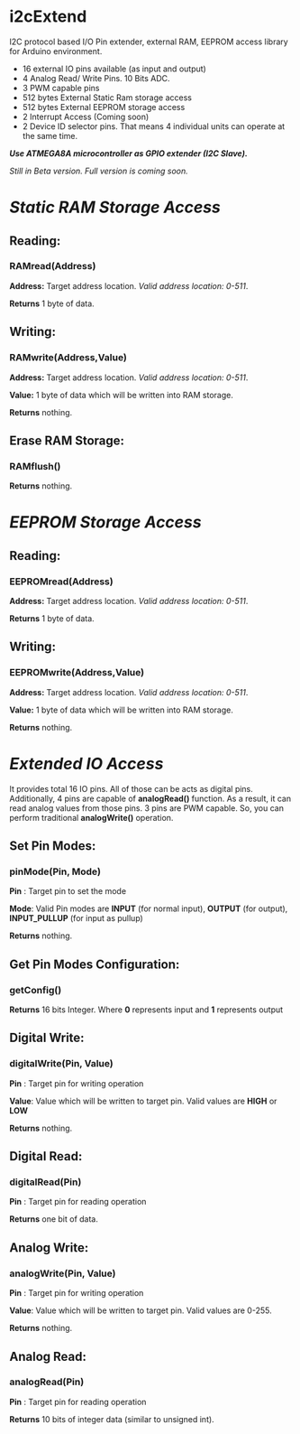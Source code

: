 # i2cExtend
I2C protocol based I/O Pin extender, external RAM, EEPROM access library for Arduino environment.

* 16 external IO pins available (as input and output)
* 4 Analog Read/ Write Pins. 10 Bits ADC.
* 3 PWM capable pins
* 512 bytes External Static Ram storage access
* 512 bytes External EEPROM storage access
* 2 Interrupt Access (Coming soon)
* 2 Device ID selector pins. That means 4 individual units can operate at the same time. 

**_Use ATMEGA8A microcontroller as GPIO extender (I2C Slave)._** 

_Still in Beta version. Full version is coming soon._

# _Static RAM Storage Access_

## Reading: 
### RAMread(Address)
**Address:** Target address location. _Valid address location: 0-511_.

**Returns** 1 byte of data.




## Writing: 
### RAMwrite(Address,Value)

**Address:** Target address location. _Valid address location: 0-511_.

**Value:** 1 byte of data which will be written into RAM storage.

**Returns** nothing.




## Erase RAM Storage: 
### RAMflush()

**Returns** nothing.



# _EEPROM Storage Access_

## Reading: 
### EEPROMread(Address)
**Address:** Target address location. _Valid address location: 0-511_.

**Returns** 1 byte of data.




## Writing: 
### EEPROMwrite(Address,Value)

**Address:** Target address location. _Valid address location: 0-511_.

**Value:** 1 byte of data which will be written into RAM storage.

**Returns** nothing.



# _Extended IO Access_

It provides total 16 IO pins. All of those can be acts as digital pins. Additionally, 4 pins are capable of **analogRead()** function. As a result, it can read analog values from those pins. 3 pins are PWM capable. So, you can perform traditional **analogWrite()** operation.

## Set Pin Modes:

### pinMode(Pin, Mode)

**Pin** : Target pin to set the mode

**Mode**: Valid Pin modes are **INPUT** (for normal input), **OUTPUT** (for output), **INPUT_PULLUP** (for input as pullup)

**Returns** nothing.



## Get Pin Modes Configuration:

### getConfig()

**Returns** 16 bits Integer. Where **0** represents input and **1** represents output





## Digital Write:

### digitalWrite(Pin, Value)

**Pin** : Target pin for writing operation

**Value**: Value which will be written to target pin. Valid values are **HIGH** or **LOW**

**Returns** nothing.


## Digital Read:

### digitalRead(Pin)

**Pin** : Target pin for reading operation

**Returns** one bit of data.





## Analog Write:

### analogWrite(Pin, Value)

**Pin** : Target pin for writing operation

**Value**: Value which will be written to target pin. Valid values are 0-255.

**Returns** nothing.





## Analog Read:

### analogRead(Pin)

**Pin** : Target pin for reading operation

**Returns** 10 bits of integer data (similar to unsigned int).
